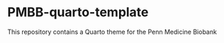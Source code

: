 
# PMBB-quarto-template

<!-- badges: start -->
<!-- badges: end -->

This repository contains a Quarto theme for the Penn Medicine Biobank

